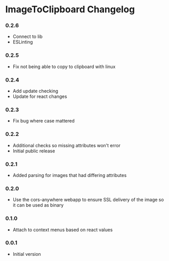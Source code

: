 # ImageToClipboard Changelog

### 0.2.6

 - Connect to lib
 - ESLinting

### 0.2.5

 - Fix not being able to copy to clipboard with linux

### 0.2.4

 - Add update checking
 - Update for react changes

### 0.2.3

 - Fix bug where case mattered

### 0.2.2

 - Additional checks so missing attributes won't error
 - Initial public release

### 0.2.1

 - Added parsing for images that had differing attributes

### 0.2.0

 - Use the cors-anywhere webapp to ensure SSL delivery of the image so it can be used as binary

### 0.1.0

 - Attach to context menus based on react values

### 0.0.1

 - Initial version